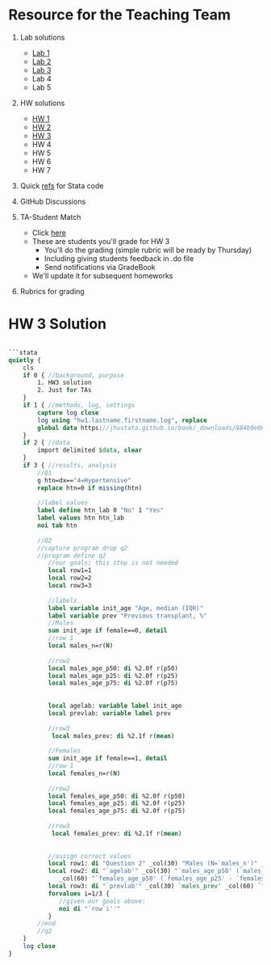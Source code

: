 ﻿# Resource for the Teaching Team 

1. Lab solutions
   - [Lab 1](lab1sol.md) 
   - [Lab 2](lab1sol.md)
   - [Lab 3](lab3sol.md)
   - Lab 4
   - Lab 5
2. HW solutions
   - [HW 1](hw1sol.md)
   - [HW 2](hw2sol.md) 
   - [HW 3](hw3sol.md)
   - HW 4
   - HW 5
   - HW 6
   - HW 7

3. Quick [refs](https://jhustata.github.io/basic/chapter3.html#commands-that-run-without-additional-syntax) for Stata code
4. GitHub Discussions
5. TA-Student Match
   - Click [here](tastudentmatch.md)
   - These are students you'll grade for HW 3
      - You'll do the grading (simple rubric will be ready by Thursday)
      - Including giving students feedback in .do file
      - Send notifications via GradeBook
   - We'll update it for subsequent homeworks
6. Rubrics for grading

# HW 3 Solution

```stata

```stata
quietly {
	cls
	if 0 { //background, purpose
		1. HW3 solution
		2. Just for TAs
	}
	if 1 { //methods, log, settings
		capture log close 
		log using "hw1.lastname.firstname.log", replace 
		global data https://jhustata.github.io/book/_downloads/884b9e06eb29f89b1b87da4eab39775d/hw1.txt
	}
	if 2 { //data
		import delimited $data, clear 
	}
	if 3 { //results, analysis
		//Q1
		g htn=dx=="4=Hypertensive"
		replace htn=0 if missing(htn)
		
		//label values
		label define htn_lab 0 "No" 1 "Yes"
		label values htn htn_lab 
		noi tab htn 
		
		//Q2
		//capture program drop q2
		//program define q2
		   //our goals; this step is not needed
		   local row1=1
		   local row2=2
		   local row3=3
		   
		   //labels
		   label variable init_age "Age, median (IQR)"
		   label variable prev "Previous transplant, %"
		   //Males
		   sum init_age if female==0, detail
		   //row 1
		   local males_n=r(N)
		   
		   //row2
		   local males_age_p50: di %2.0f r(p50)
		   local males_age_p25: di %2.0f r(p25)
		   local males_age_p75: di %2.0f r(p75)
		  
		   
		   local agelab: variable label init_age
		   local prevlab: variable label prev 
		   
		   //row3
		    local males_prev: di %2.1f r(mean)
	
		   //Females
		   sum init_age if female==1, detail
		   //row 1
		   local females_n=r(N)
		   
		   //row2
		   local females_age_p50: di %2.0f r(p50)
		   local females_age_p25: di %2.0f r(p25)
		   local females_age_p75: di %2.0f r(p75)
		   
		   //row3
		    local females_prev: di %2.1f r(mean)
	
		   
		   //assign correct values
		   local row1: di "Question 2" _col(30) "Males (N=`males_n')" _col(60) "Females (N=`females_n')"
		   local row2: di "`agelab'" _col(30) "`males_age_p50' (`males_age_p25' - `males_age_p75')" ///
		      _col(60) "`females_age_p50' (`females_age_p25' - `females_age_p75')"
		   local row3: di "`prevlab'" _col(30) `males_prev' _col(60) `females_prev'
		   forvalues i=1/3 {
		      //given our goals above:
			  noi di "`row`i''"	
		   }
		//end 
		//q2
	}
	log close 
}
```

```